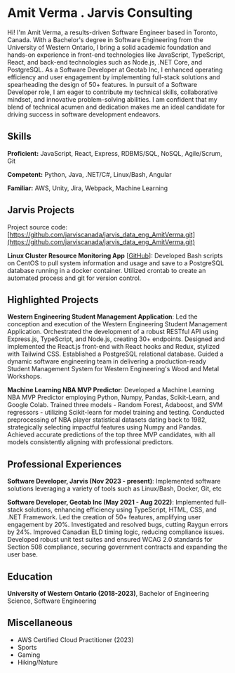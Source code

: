 # Amit Verma . Jarvis Consulting

Hi! I'm Amit Verma, a results-driven Software Engineer based in Toronto, Canada. With a Bachelor's degree in Software Engineering from the University of Western Ontario, I bring a solid academic foundation and hands-on experience in front-end technologies like JavaScript, TypeScript, React, and back-end technologies such as Node.js, .NET Core, and PostgreSQL. As a Software Developer at Geotab Inc, I enhanced operating efficiency and user engagement by implementing full-stack solutions and spearheading the design of 50+ features. In pursuit of a Software Developer role, I am eager to contribute my technical skills, collaborative mindset, and innovative problem-solving abilities. I am confident that my blend of technical acumen and dedication makes me an ideal candidate for driving success in software development endeavors.

## Skills

**Proficient:** JavaScript, React, Express, RDBMS/SQL, NoSQL, Agile/Scrum, Git

**Competent:** Python, Java, .NET/C#, Linux/Bash, Angular

**Familiar:** AWS, Unity, Jira, Webpack, Machine Learning

## Jarvis Projects

Project source code: [https://github.com/jarviscanada/jarvis_data_eng_AmitVerma.git](https://github.com/jarviscanada/jarvis_data_eng_AmitVerma.git)


**Linux Cluster Resource Monitoring App** [[GitHub](https://github.com/jarviscanada/jarvis_data_eng_AmitVerma.git/tree/masterhttps://github.com/jarviscanada/jarvis_data_eng_AmitVerma/tree/master/linux_sql)]: Developed Bash scripts on CentOS to pull system information and usage and save to a PostgreSQL database running in a docker container. Utilized crontab to create an automated process and git for version control.


## Highlighted Projects
**Western Engineering Student Management Application**: Led the conception and execution of the Western Engineering Student Management Application. Orchestrated the development of a robust RESTful API using Express.js, TypeScript, and Node.js, creating 30+ endpoints. Designed and implemented the React.js front-end with React hooks and Redux, stylized with Tailwind CSS. Established a PostgreSQL relational database. Guided a dynamic software engineering team in delivering a production-ready Student Management System for Western Engineering's Wood and Metal Workshops.

**Machine Learning NBA MVP Predictor**: Developed a Machine Learning NBA MVP Predictor employing Python, Numpy, Pandas, Scikit-Learn, and Google Colab. Trained three models - Random Forest, Adaboost, and SVM regressors - utilizing Scikit-learn for model training and testing. Conducted preprocessing of NBA player statistical datasets dating back to 1982, strategically selecting impactful features using Numpy and Pandas. Achieved accurate predictions of the top three MVP candidates, with all models consistently aligning with professional predictors.


## Professional Experiences

**Software Developer, Jarvis (Nov 2023 - present)**: Implemented software solutions leveraging a variety of tools such as Linux/Bash, Docker, Git, etc

**Software Developer, Geotab Inc (May 2021 - Aug 2022)**: Implemented full-stack solutions, enhancing efficiency using TypeScript, HTML, CSS, and .NET Framework. Led the creation of 50+ features, amplifying user engagement by 20%. Investigated and resolved bugs, cutting Raygun errors by 24%. Improved Canadian ELD timing logic, reducing compliance issues. Developed robust unit test suites and ensured WCAG 2.0 standards for Section 508 compliance, securing government contracts and expanding the user base.


## Education
**University of Western Ontario (2018-2023)**, Bachelor of Engineering Science, Software Engineering


## Miscellaneous
- AWS Certified Cloud Practitioner (2023)
- Sports
- Gaming
- Hiking/Nature